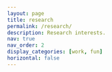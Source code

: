 ```yaml
---
layout: page
title: research
permalink: /research/
description: Research interests.
nav: true
nav_order: 2
display_categories: [work, fun]
horizontal: false
---
```

